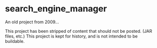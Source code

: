 # search_engine_manager
An old project from 2009...

This project has been stripped of content that should not be posted.  (JAR files, etc.)
This project is kept for history, and is not intended to be buildable.